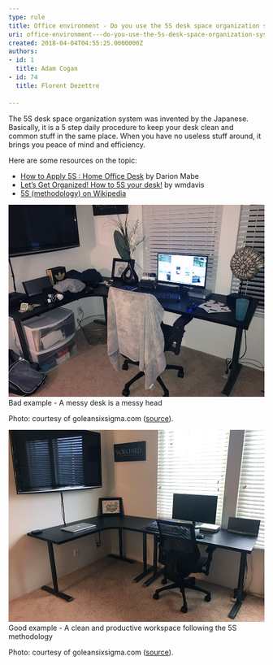 ```yaml
---
type: rule
title: Office environment - Do you use the 5S desk space organization system invented by the Japanese?
uri: office-environment---do-you-use-the-5s-desk-space-organization-system-invented-by-the-japanese
created: 2018-04-04T04:55:25.0000000Z
authors:
- id: 1
  title: Adam Cogan
- id: 74
  title: Florent Dezettre

---
```


The 5S desk space organization system was invented by the Japanese. Basically, it is a 5 step daily procedure to keep your desk clean and common stuff in the same place. When you have no useless stuff around, it brings you peace of mind and efficiency.
 
Here are some resources on the topic:

- [How to Apply 5S : Home Office Desk](https://goleansixsigma.com/apply-5s-home-office-desk/) by Darion Mabe
- [Let’s Get Organized! How to 5S your desk!](https://blogs.mtu.edu/improvement/2011/08/17/let%e2%80%99s-get-organized-how-to-5s-your-desk/) by wmdavis
- [5S (methodology) on Wikipedia](https://en.wikipedia.org/wiki/5S_%28methodology%29)



 ![Apply-5S_Desk-01_GoLeanSixSigma.com_.jpg](Apply-5S_Desk-01_GoLeanSixSigma.com_.jpg) Bad example - A messy desk is a messy head

Photo: courtesy of goleansixsigma.com ([source](https://goleansixsigma.com/apply-5s-home-office-desk/)).


  ![Apply-5S_Desk-04_GoLeanSixSigma.com_.jpg](Apply-5S_Desk-04_GoLeanSixSigma.com_.jpg) Good example - A clean and productive workspace following the 5S methodology

Photo: courtesy of goleansixsigma.com ([source](https://goleansixsigma.com/apply-5s-home-office-desk/)).
